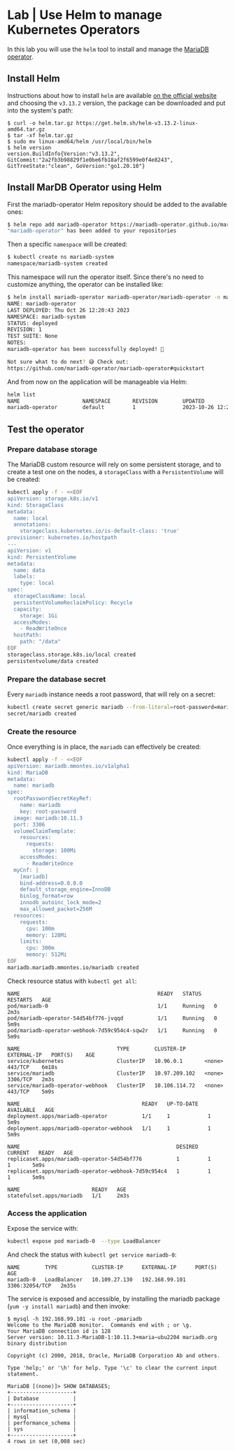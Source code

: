 # Lab | Use Helm to manage Kubernetes Operators

In this lab you will use the `helm` tool to install and manage the [MariaDB operator](https://mariadb.org/mariadb-in-kubernetes-with-mariadb-operator/).

## Install Helm

Instructions about how to install `helm` are available [on the official website](https://helm.sh/docs/intro/install/)
and choosing the `v3.13.2` version, the package can be downloaded and put into
the system's path:

```console
$ curl -o helm.tar.gz https://get.helm.sh/helm-v3.13.2-linux-amd64.tar.gz
$ tar -xf helm.tar.gz
$ sudo mv linux-amd64/helm /usr/local/bin/helm
$ helm version
version.BuildInfo{Version:"v3.13.2", GitCommit:"2a2fb3b98829f1e0be6fb18af2f6599e0f4e8243", GitTreeState:"clean", GoVersion:"go1.20.10"}
```

## Install MarDB Operator using Helm

First the mariadb-operator Helm repository should be added to the available ones:

```bash
$ helm repo add mariadb-operator https://mariadb-operator.github.io/mariadb-operator
"mariadb-operator" has been added to your repositories
```

Then a specific `namespace` will be created:

```bash
$ kubectl create ns mariadb-system
namespace/mariadb-system created
```

This namespace will run the operator itself. Since there's no need to customize
anything, the operator can be installed like:

```bash
$ helm install mariadb-operator mariadb-operator/mariadb-operator -n mariadb-system
NAME: mariadb-operator
LAST DEPLOYED: Thu Oct 26 12:20:43 2023
NAMESPACE: mariadb-system
STATUS: deployed
REVISION: 1
TEST SUITE: None
NOTES:
mariadb-operator has been successfully deployed! 🦭

Not sure what to do next? 😅 Check out:
https://github.com/mariadb-operator/mariadb-operator#quickstart
```

And from now on the application will be manageable via Helm:

```bash
helm list
NAME                    NAMESPACE       REVISION        UPDATED                                 STATUS          CHART                   APP VERSION
mariadb-operator        default         1               2023-10-26 12:29:52.351187045 +0000 UTC deployed        mariadb-operator-0.22.0 v0.0.22
```

## Test the operator

### Prepare database storage

The MariaDB custom resource will rely on some persistent storage, and to create
a test one on the nodes, a `storageClass` with a `PersistentVolume` will be
created:

```bash
kubectl apply -f - <<EOF
apiVersion: storage.k8s.io/v1
kind: StorageClass
metadata:
  name: local
  annotations:
    storageclass.kubernetes.io/is-default-class: 'true'
provisioner: kubernetes.io/hostpath
---
apiVersion: v1
kind: PersistentVolume
metadata:
  name: data
  labels:
    type: local
spec:
  storageClassName: local
  persistentVolumeReclaimPolicy: Recycle
  capacity:
    storage: 1Gi
  accessModes:
    - ReadWriteOnce
  hostPath:
    path: "/data"
EOF
storageclass.storage.k8s.io/local created
persistentvolume/data created
```

### Prepare the database secret

Every `mariadb` instance needs a root password, that will rely on a secret:

```bash
kubectl create secret generic mariadb --from-literal=root-password=mariadb
secret/mariadb created
```

### Create the resource

Once everything is in place, the `mariadb` can effectively be created:

```bash
kubectl apply -f - <<EOF
apiVersion: mariadb.mmontes.io/v1alpha1
kind: MariaDB
metadata:
  name: mariadb
spec:
  rootPasswordSecretKeyRef:
    name: mariadb
    key: root-password
  image: mariadb:10.11.3
  port: 3306
  volumeClaimTemplate:
    resources:
      requests:
        storage: 100Mi
    accessModes:
      - ReadWriteOnce
  myCnf: |
    [mariadb]
    bind-address=0.0.0.0
    default_storage_engine=InnoDB
    binlog_format=row
    innodb_autoinc_lock_mode=2
    max_allowed_packet=256M
  resources:
    requests:
      cpu: 100m
      memory: 128Mi
    limits:
      cpu: 300m
      memory: 512Mi
EOF
mariadb.mariadb.mmontes.io/mariadb created
```

Check resource status with `kubectl get all`:

```console
NAME                                            READY   STATUS    RESTARTS   AGE
pod/mariadb-0                                   1/1     Running   0          2m3s
pod/mariadb-operator-54d54bf776-jvqqd           1/1     Running   0          5m9s
pod/mariadb-operator-webhook-7d59c954c4-sqw2r   1/1     Running   0          5m9s

NAME                               TYPE        CLUSTER-IP      EXTERNAL-IP   PORT(S)    AGE
service/kubernetes                 ClusterIP   10.96.0.1       <none>        443/TCP    6m18s
service/mariadb                    ClusterIP   10.97.209.102   <none>        3306/TCP   2m3s
service/mariadb-operator-webhook   ClusterIP   10.106.114.72   <none>        443/TCP    5m9s

NAME                                       READY   UP-TO-DATE   AVAILABLE   AGE
deployment.apps/mariadb-operator           1/1     1            1           5m9s
deployment.apps/mariadb-operator-webhook   1/1     1            1           5m9s

NAME                                                  DESIRED   CURRENT   READY   AGE
replicaset.apps/mariadb-operator-54d54bf776           1         1         1       5m9s
replicaset.apps/mariadb-operator-webhook-7d59c954c4   1         1         1       5m9s

NAME                       READY   AGE
statefulset.apps/mariadb   1/1     2m3s
```

### Access the application

Expose the service with:

```bash
kubectl expose pod mariadb-0  --type LoadBalancer
```

And check the status with `kubectl get service mariadb-0`:

```console
NAME        TYPE           CLUSTER-IP      EXTERNAL-IP      PORT(S)          AGE
mariadb-0   LoadBalancer   10.109.27.130   192.168.99.101   3306:32054/TCP   2m35s
```

The service is exposed and accessible, by installing the mariadb package (`yum
-y install mariadb`) and then invoke:

```console
$ mysql -h 192.168.99.101 -u root -pmariadb
Welcome to the MariaDB monitor.  Commands end with ; or \g.
Your MariaDB connection id is 128
Server version: 10.11.3-MariaDB-1:10.11.3+maria~ubu2204 mariadb.org binary distribution

Copyright (c) 2000, 2018, Oracle, MariaDB Corporation Ab and others.

Type 'help;' or '\h' for help. Type '\c' to clear the current input statement.

MariaDB [(none)]> SHOW DATABASES;
+--------------------+
| Database           |
+--------------------+
| information_schema |
| mysql              |
| performance_schema |
| sys                |
+--------------------+
4 rows in set (0,008 sec)
```
